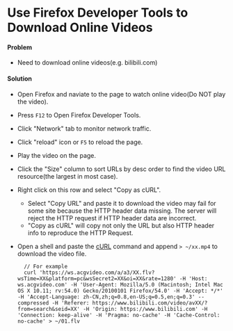 # Use Firefox Developer Tools to Download Online Videos

#### Problem
* Need to download online videos(e.g. bilibili.com)

#### Solution
* Open Firefox and naviate to the page to watch online video(Do NOT play the video).
* Press `F12` to Open Firefox Developer Tools.
* Click "Network" tab to monitor network traffic.
* Click "reload" icon or `F5` to reload the page.
* Play the video on the page.
* Click the "Size" column to sort URLs by desc order to find the video URL resource(the largest in most case).
* Right click on this row and select "Copy as cURL".
  * Select "Copy URL" and paste it to download the video may fail for some site because the HTTP header data missing. The server will reject the HTTP request if HTTP header data are incorrect.
  * "Copy as cURL" will copy not only the URL but also HTTP header info to reproduce the HTTP Request.
* Open a shell and paste the [cURL](https://curl.haxx.se/) command and append `> ~/xx.mp4` to download the video file.

        // For example
        curl 'https://ws.acgvideo.com/a/a3/XX.flv?wsTime=XX&platform=pc&wsSecret2=XX&oi=XX&rate=1280' -H 'Host: ws.acgvideo.com' -H 'User-Agent: Mozilla/5.0 (Macintosh; Intel Mac OS X 10.11; rv:54.0) Gecko/20100101 Firefox/54.0' -H 'Accept: */*' -H 'Accept-Language: zh-CN,zh;q=0.8,en-US;q=0.5,en;q=0.3' --compressed -H 'Referer: https://www.bilibili.com/video/avXX/?from=search&seid=XX' -H 'Origin: https://www.bilibili.com' -H 'Connection: keep-alive' -H 'Pragma: no-cache' -H 'Cache-Control: no-cache' > ~/01.flv 
